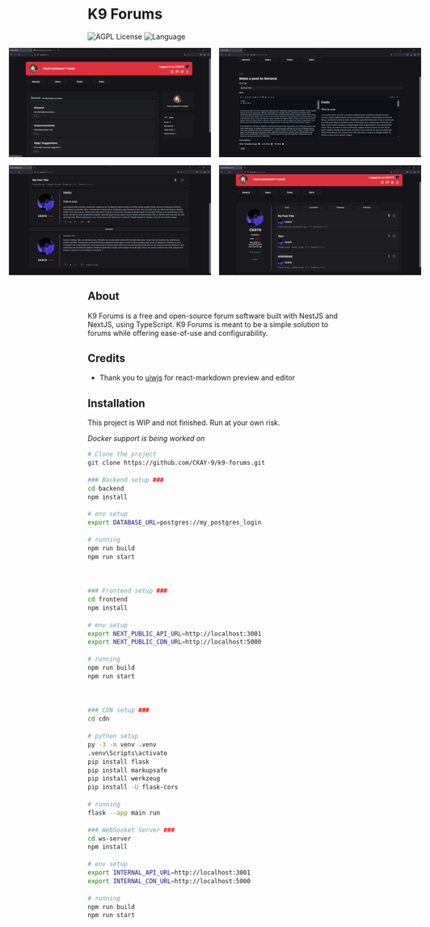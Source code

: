 # K9 Forums

![AGPL License](https://img.shields.io/badge/License-AGPL_V3.0-blue)
![Language](https://img.shields.io/badge/Language-TypeScript-red)

<div style="display: flex; flex-direction: column; gap: 1rem;">
    <div style="display: flex; align-items: center; justify-content: center; gap: 1rem;">
        <img src="./assets/showcase/home.png" width="400" />
        <img src="./assets/showcase/new-post.png" width="400" />
    </div>
    <div style="display: flex; align-items: center; justify-content: center; gap: 1rem;">
        <img src="./assets/showcase/post.png" width="400" />
        <img src="./assets/showcase/profile.png" width="400" />
    </div>
</div>

## About

K9 Forums is a free and open-source forum software built with NestJS and NextJS, using TypeScript. K9 Forums is meant to be a simple solution to forums while offering ease-of-use and configurability.

## Credits
- Thank you to <a href="https://github.com/uiwjs">uiwjs</a> for react-markdown preview and editor

## Installation

This project is WIP and not finished. Run at your own risk.

*Docker support is being worked on*

```bash
# Clone the project
git clone https://github.com/CKAY-9/k9-forums.git

### Backend setup ###
cd backend
npm install

# env setup
export DATABASE_URL=postgres://my_postgres_login

# running
npm run build
npm run start



### Frontend setup ###
cd frontend
npm install

# env setup
export NEXT_PUBLIC_API_URL=http://localhost:3001
export NEXT_PUBLIC_CDN_URL=http://localhost:5000

# running
npm run build
npm run start



### CDN setup ###
cd cdn

# python setup
py -3 -m venv .venv
.venv\Scripts\activate
pip install flask
pip install markupsafe
pip install werkzeug
pip install -U flask-cors

# running
flask --app main run

### WebSocket Server ###
cd ws-server
npm install

# env setup
export INTERNAL_API_URL=http://localhost:3001
export INTERNAL_CDN_URL=http://localhost:5000

# running
npm run build
npm run start

```
    
